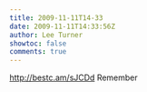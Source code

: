 ```yaml
---
title: 2009-11-11T14-33
date: 2009-11-11T14:33:56Z
author: Lee Turner
showtoc: false
comments: true
---
```


http://bestc.am/sJCDd Remember

